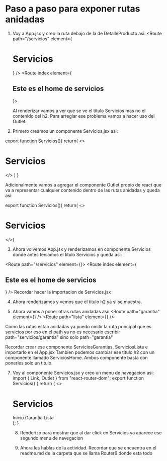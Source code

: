 # Paso a paso para exponer rutas anidadas

1. Voy a App.jsx y creo la ruta debajo de la de DetalleProducto asi:
   <Route path="/servicios" element={<h1>Servicios</h1>} />
   <Route index element={<h2>Este es el home de servicios</h2>}></Route>
   </Route>

   Al renderizar vamos a ver que se ve el titulo Servicios mas no el contenido del h2. Para arreglar ese problema vamos a hacer uso del Outlet.

2. Primero creamos un componente Servicios.jsx asi:

export function Servicios(){
return(
<><h1>Servicios</h1>
</>
)
}

Adicionalmente vamos a agregar el componente Outlet propio de react que va a representar cualquier contenido dentro de las rutas anidadas y queda asi:

export function Servicios(){
return(
<><h1>Servicios</h1>
<Outlet/>
</>)

3. Ahora volvemos App.jsx y renderizamos en componente Servicios donde antes teniamos el titulo Servicios y queda asi:

<Route path="/servicios" element={<Servicios/>}>
<Route index element={<h2>Este es el home de servicios</h2>} />
</Route>
Recordar hacer la importacion de Servicios.jsx

4.  Ahora renderizamos y vemos que el titulo h2 ya si se muestra.

5.  Ahora vamos a poner otras rutas anidadas asi:
    <Route path="garantia" element={<ServiciosGarantias />} />
    <Route
    path="lista"
    element={<ServiciosLista />}
    />

Como las rutas estan anidadas ya puedo omitir la ruta principal que es servicios por eso en el path ya no es necesario escribir path="servicios/garantia" sino solo path="garantia"

Recordar crear ese componente ServiciosGarantias. ServiciosLista e importarlo en el App.jsx
Tambien podemos cambiar ese titulo h2 con un componente llamado ServiciosHome.
Ambos componente basta con ponerles solo un titulo.

7. Voy al componente Servicios.jsx y creo un menu de navegacion asi:
   import { Link, Outlet } from "react-router-dom";
   export function Servicios() {
   return (
   <>
   <h1>Servicios</h1>
   <nav className="menu">
   <Link to="/servicios">Inicio</Link>
   <Link to="/servicios/garantia">Garantia</Link>
   <Link to="/servicios/lista">Lista</Link>
   </nav>
   <Outlet />
   </>
   );
   }

   8. Renderizo para mostrar que al dar click en Servicios ya aparece ese segundo menu de navegacion

   9. Ahora les hablas de la actividad. Recordar que se encuentra en el readme.md de la carpeta que se llama Router6 donde esta todo
